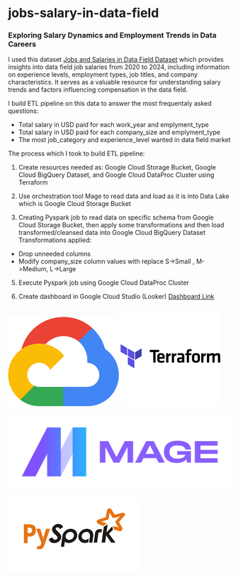 # jobs-salary-in-data-field
### Exploring Salary Dynamics and Employment Trends in Data Careers

I used this dataset [Jobs and Salaries in Data Field Dataset](https://www.kaggle.com/datasets/murilozangari/jobs-and-salaries-in-data-field-2024?rvi=1)
 which provides insights into data field job salaries from 2020 to 2024, including information on experience levels, employment types, job titles, and company characteristics. It serves as a valuable resource for understanding salary trends and factors influencing compensation in the data field. 

I build ETL pipeline on this data to answer the most frequentaly asked questions:
- Total salary in USD paid for each work_year and emplyment_type
- Total salary in USD paid for each company_size and emplyment_type
- The most job_category and experience_level wanted in data field market

The process which I took to build ETL pipeline:
1. Create resources needed as: Google Cloud Storage Bucket, Google Cloud BigQuery Dataset, and Google Cloud DataProc Cluster using Terraform

2. Use orchestration tool Mage to read data and load as it is into Data Lake which is Google Cloud Storage Bucket

3. Creating Pyspark job to read data on specific schema from Google Cloud Storage Bucket, then apply some transformations and then load transformed/cleansed data into Google Cloud BigQuery Dataset
Transformations applied:
- Drop unneeded columns
- Modify company_size column values with replace S->Small  , M->Medium, L->Large
  
5. Execute Pyspark job using Google Cloud DataProc Cluster

6. Create dashboard in Google Cloud Studio (Looker) [Dashboard Link](https://lookerstudio.google.com/reporting/b32c26d1-1bb9-498f-8448-08656a996169)

![alt text](Images/image-8.png)    ![alt text](Images/image-5.png)


![alt text](Images/image-3.png)

![alt text](Images/image-7.png)
